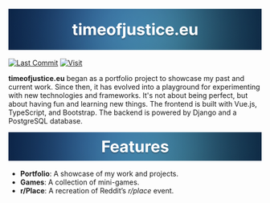 ![Title of the project](.github/images/title.png)

[![Last Commit](https://badgen.net/github/last-commit/timeofjustice/timeofjustice.eu)](https://timeofjustice.eu)
[![Visit](https://badgen.net/badge/visit%20now/timeofjustice.eu/blue)](https://timeofjustice.eu)

**timeofjustice.eu** began as a portfolio project to showcase my past and current work.
Since then, it has evolved into a playground for experimenting with new technologies and frameworks.
It's not about being perfect, but about having fun and learning new things.
The frontend is built with Vue.js, TypeScript, and Bootstrap.
The backend is powered by Django and a PostgreSQL database.

![Features of the project](.github/images/features.png)

- **Portfolio**: A showcase of my work and projects.
- **Games**: A collection of mini-games.
- **r/Place**: A recreation of Reddit’s _r/place_ event.
